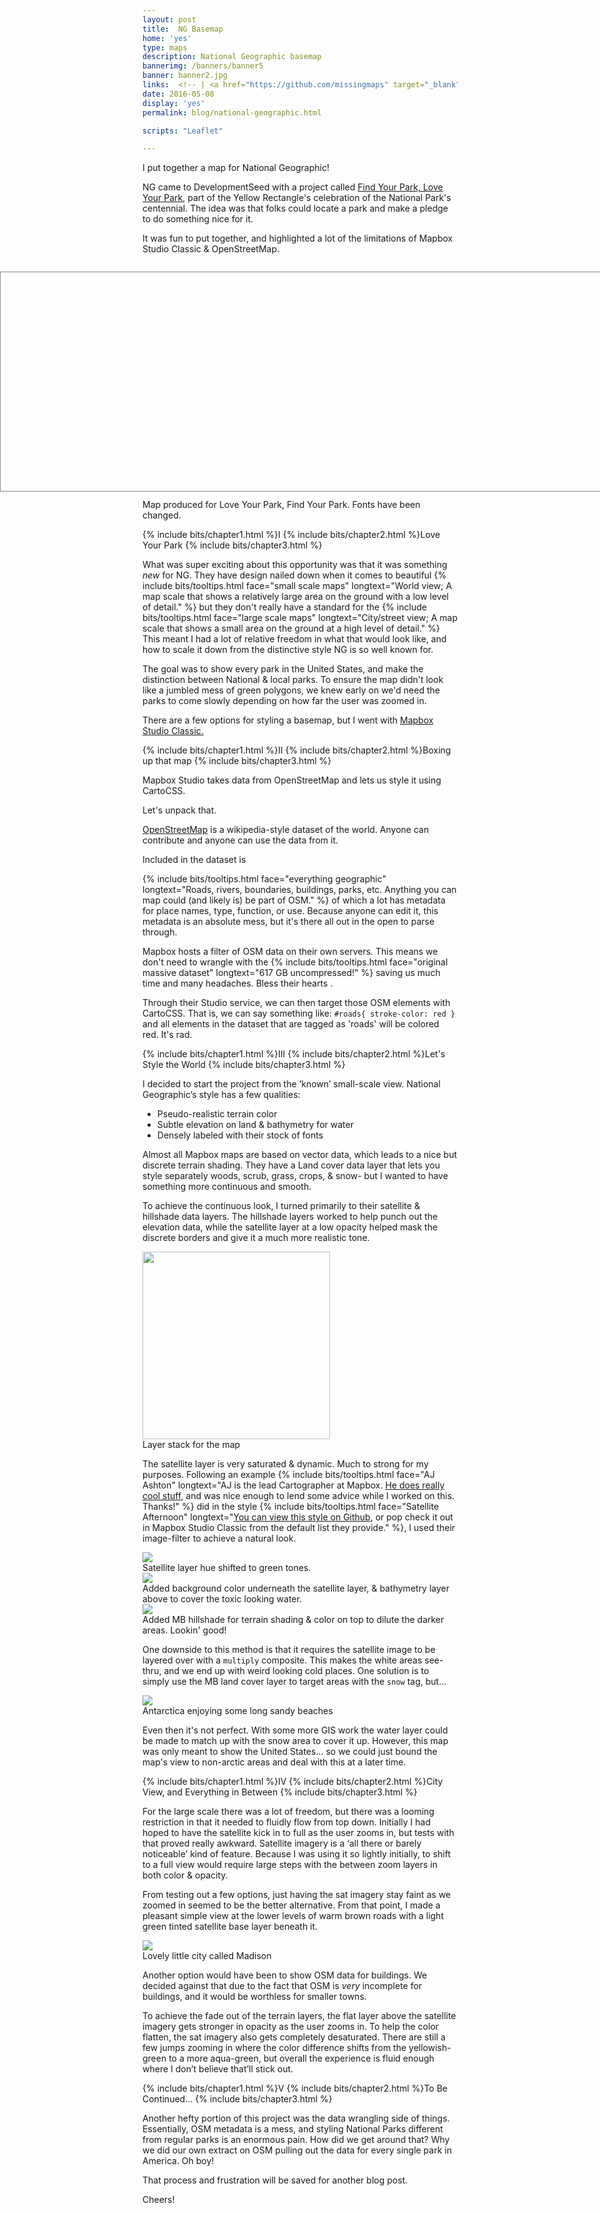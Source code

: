 ```yaml
---
layout: post
title:  NG Basemap
home: 'yes'
type: maps
description: National Geographic basemap
bannerimg: /banners/banner5
banner: banner2.jpg
links:  <!-- | <a href="https://github.com/missingmaps" target="_blank"><i class="fa fa-github fa"></i> Github code</a>  -->
date: 2016-05-08
display: 'yes'
permalink: blog/national-geographic.html

scripts: "Leaflet"

---
```


I put together a map for National Geographic!

NG came to DevelopmentSeed with a project called <a href="http://education.nationalgeographic.org/programs/love-your-park/" target="_blank"> Find Your Park, Love Your Park</a>, part of the Yellow Rectangle's celebration of the National Park's centennial. The idea was that folks could locate a park and make a pledge to do something nice for it.

It was fun to put together, and highlighted a lot of the limitations of Mapbox Studio Classic & OpenStreetMap.

<div class= "full-bleed">
	<div id="map"></div>
</div>

<figcaption>Map produced for Love Your Park, Find Your Park. Fonts have been changed.</figcaption>

<style>
	.full-bleed{
		margin:2em 0 1em;
		height: 350px;
	}

	#map{
		width:100%;
		height: 350px;
		position:absolute;
		left:0;
		border: solid 1px #888;
	}
</style>

<script>


	addMap();

	function addMap () {
	  const token = 'pk.eyJ1IjoiZG1vcmlhcnR5IiwiYSI6Ikd3T29EOWMifQ.-DKJ4ernht84AZmc6Bk51Q';
	  const basemapUrl = 'https://api.mapbox.com/v4/dmoriarty.da4680b3/{z}/{x}/{y}.png';

	  // Initialize map
	  const map = L.map('map',
	    {zoomControl: true}).setView([40.36, -100.55], 3);

		L.tileLayer(basemapUrl + '?access_token='+token, {
		    attribution: 'Map data &copy; <a href="http://openstreetmap.org">OpenStreetMap</a> contributors, <a href="http://creativecommons.org/licenses/by-sa/2.0/">CC-BY-SA</a>, Imagery © <a href="http://mapbox.com">Mapbox</a>',
		    maxZoom: 20,
		}).addTo(map);

	  // Disable drag and zoom handlers.
	  map.scrollWheelZoom.disable();
	};
</script>

{% include bits/chapter1.html %}I
{% include bits/chapter2.html %}Love Your Park
{% include bits/chapter3.html %}

What was super exciting about this opportunity was that it was something _new_ for NG. They have design nailed down when it comes to beautiful {% include bits/tooltips.html face="small scale maps" longtext="World view; A map scale that shows a relatively large area on the ground with a low level of detail." %} but they don't really have a standard for the {% include bits/tooltips.html face="large scale maps" longtext="City/street view; A map scale that shows a small area on the ground at a high level of detail." %} This meant I had a lot of relative freedom in what that would look like, and how to scale it down from the distinctive style NG is so well known for.

The goal was to show every park in the United States, and make the distinction between National & local parks. To ensure the map didn't look like a jumbled mess of green polygons, we knew early on we'd need the parks to come slowly depending on how far the user was zoomed in.

There are a few options for styling a basemap, but I went with [Mapbox Studio Classic.](https://www.mapbox.com/)

{% include bits/chapter1.html %}II
{% include bits/chapter2.html %}Boxing up that map
{% include bits/chapter3.html %}

Mapbox Studio takes data from OpenStreetMap and lets us style it using CartoCSS. 

Let's unpack that.

<a href="https://www.openstreetmap.org/">OpenStreetMap</a> is a wikipedia-style dataset of the world. Anyone can contribute and anyone can use the data from it. 

Included in the dataset is 

{% include bits/tooltips.html face="everything geographic" longtext="Roads, rivers, boundaries, buildings, parks, etc. Anything you can map could (and likely is) be part of OSM." %} of which a lot has metadata for place names, type, function, or use. Because anyone can edit it, this metadata is an absolute mess, but it's there all out in the open to parse through.

Mapbox hosts a filter of OSM data on their own servers. This means we don't need to wrangle with the {% include bits/tooltips.html face="original massive dataset" longtext="617 GB uncompressed!" %} saving us much time and many headaches. Bless their hearts <i class="collecticons collecticons-heart-full" style="color:red"></i>.

Through their Studio service, we can then target those OSM elements with CartoCSS. That is, we can say something like: ```#roads{ stroke-color: red }``` and all elements in the dataset that are tagged as 'roads' will be colored red. It's rad.

{% include bits/chapter1.html %}III
{% include bits/chapter2.html %}Let's Style the World
{% include bits/chapter3.html %}

I decided to start the project from the ‘known’ small-scale view. National Geographic’s style has a few qualities:

- Pseudo-realistic terrain color
- Subtle elevation on land & bathymetry for water
- Densely labeled with their stock of fonts

Almost all Mapbox maps are based on vector data, which leads to a nice but discrete terrain shading. They have a Land cover data layer that lets you style separately woods, scrub, grass, crops, & snow- but I wanted to have something more continuous and smooth. 

To achieve the continuous look, I turned primarily to their satellite & hillshade data layers. The hillshade layers worked to help punch out the elevation data, while the satellite layer at a low opacity helped mask the discrete borders and give it a much more realistic tone.

<div class="images"><img src="../assets/graphics/blog/ngm/layers.png" style="height:300px"><figcaption>Layer stack for the map</figcaption></div>

The satellite layer is very saturated & dynamic. Much to strong for my purposes. Following an example {% include bits/tooltips.html face="AJ Ashton" longtext="AJ is the lead Cartographer at Mapbox. [He does really cool stuff](https://github.com/ajashton), and was nice enough to lend some advice while I worked on this. Thanks!" %} did in the style {% include bits/tooltips.html face="Satellite Afternoon" longtext="[You can view this style on Github](https://github.com/mapbox/mapbox-studio-satellite-afternoon.tm2), or pop check it out in Mapbox Studio Classic from the default list they provide." %}, I used their image-filter to achieve a natural look. 

<div class="images"><img src="../assets/graphics/blog/ngm/sat_1.jpg" class="ib"><figcaption>Satellite layer hue shifted to green tones.</figcaption></div>

<div class="images"><img src="../assets/graphics/blog/ngm/sat_2.jpg" class="ib"><figcaption>Added background color underneath the satellite layer, & bathymetry layer above to cover the toxic looking water.</figcaption></div>

<div class="images"><img src="../assets/graphics/blog/ngm/sat_3.jpg" class="ib"><figcaption>Added MB hillshade for terrain shading & color on top to dilute the darker areas. Lookin' good!</figcaption></div>

One downside to this method is that it requires the satellite image to be layered over with a ```multiply``` composite. This makes the white areas see-thru, and we end up with weird looking cold places. One solution is to simply use the MB land cover layer to target areas with the ```snow``` tag, but...

<div class="images"><img src="../assets/graphics/blog/ngm/sat_4.jpg" class="ib"><figcaption>Antarctica enjoying some long sandy beaches</figcaption></div>

Even then it's not perfect. With some more GIS work the water layer could be made to match up with the snow area to cover it up. However, this map was only meant to show the United States... so we could just bound the map's view to non-arctic areas and deal with this at a later time.

{% include bits/chapter1.html %}IV
{% include bits/chapter2.html %}City View, and Everything in Between
{% include bits/chapter3.html %}

For the large scale there was a lot of freedom, but there was a looming restriction in that it needed to fluidly flow from top down. Initially I had hoped to have the satellite kick in to full as the user zooms in, but tests with that proved really awkward. Satellite imagery is a ‘all there or barely noticeable’ kind of feature. Because I was using it so lightly initially, to shift to a full view would require large steps with the between zoom layers in both color & opacity.  

From testing out a few options, just having the sat imagery stay faint as we zoomed in seemed to be the better alternative. From that point, I made a pleasant simple view at the lower levels of warm brown roads with a light green tinted satellite base layer beneath it.

<div class="images"><img src="../assets/graphics/blog/ngm/large_1.jpg" class="ib"><figcaption>Lovely little city called Madison</figcaption></div>

Another option would have been to show OSM data for buildings. We decided against that due to the fact that OSM is <em>very</em> incomplete for buildings, and it would be worthless for smaller towns.

To achieve the fade out of the terrain layers, the flat layer above the satellite imagery gets stronger in opacity as the user zooms in. To help the color flatten, the sat imagery also gets completely desaturated. There are still a few jumps zooming in where the color difference shifts from the yellowish-green to a more aqua-green, but overall the experience is fluid enough where I don’t believe that’ll stick out.

{% include bits/chapter1.html %}V
{% include bits/chapter2.html %}To Be Continued...
{% include bits/chapter3.html %}

Another hefty portion of this project was the data wrangling side of things. Essentially, OSM metadata is a mess, and styling National Parks different from regular parks is an enormous pain. How did we get around that? Why we did our own extract on OSM pulling out the data for every single park in America. Oh boy!

That process and frustration will be saved for another blog post.

Cheers!
